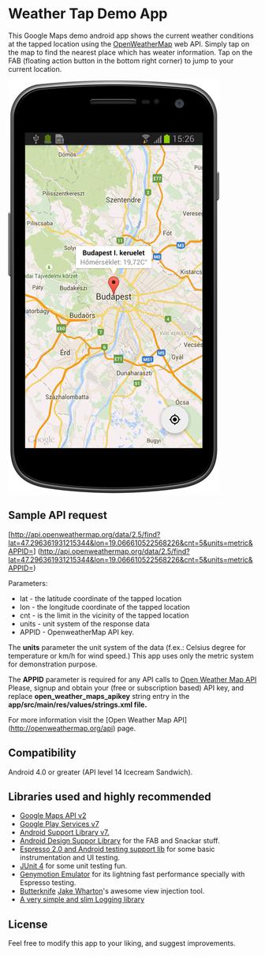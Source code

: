 Weather Tap Demo App
====================

This Google Maps demo android app shows the current weather conditions at the tapped location using the [OpenWeatherMap](http://openweathermap.org) web API.
Simply tap on the map to find the nearest place which has weater information. Tap on the FAB (floating action button in the bottom right corner) to jump to your current location.

![Screenshot](screenshot-device-2015-06-23-152827.png)


Sample API request
------------------
[http://api.openweathermap.org/data/2.5/find?lat=47.296361931215344&lon=19.066610522568226&cnt=5&units=metric&APPID=<openwearher-apy-key>]
(http://api.openweathermap.org/data/2.5/find?lat=47.296361931215344&lon=19.066610522568226&cnt=5&units=metric&APPID=<openwearher-apy-key>)

Parameters:

* lat - the latitude coordinate of the tapped location
* lon - the longitude coordinate of the tapped location
* cnt - is the limit in the vicinity of the tapped location
* units - unit system of the response data
* APPID - OpenweatherMap API key.

The __units__ parameter the unit system of the data (f.ex.: Celsius degree for temperature or km/h for
wind speed.) This app uses only the metric system for demonstration purpose.

The __APPID__ parameter is required for any API calls to [Open Weather Map API](http://openweathermap.org/appid)
Please, signup and obtain your (free or subscription based) API key, and replace __open_weather_maps_apikey__ 
string entry in the __app/src/main/res/values/strings.xml file.__

For more information visit the [Open Weather Map API]
(http://openweathermap.org/api) page.

Compatibility
-------------
Android 4.0 or greater (API level 14 Icecream Sandwich).

Libraries used and highly recommended
-------------------------------------
- [Google Maps API v2](https://developers.google.com/maps/documentation/android/)
- [Google Play Services v7](https://developers.google.com/android/guides/overview)
- [Android Support Library v7.](http://developer.android.com/tools/support-library/index.html)
- [Android Design Suppor Library](http://android-developers.blogspot.hu/2015/05/android-design-support-library.html) for the FAB and Snackar stuff.
- [Espresso 2.0 and Android testing support lib](https://developer.android.com/training/testing/ui-testing/espresso-testing.html) for some basic instrumentation and UI testing.
- [JUnit 4](http://www.junit.org) for some unit testing fun.
- [Genymotion Emulator](https://www.genymotion.com) for its lightning fast performance specially with Espresso testing.
- [Butterknife](http://jakewharton.github.io/butterknife/) [Jake Wharton](https://github.com/JakeWharton)'s awesome view injection tool.
- [A very simple and slim Logging library](https://github.com/zserge/log)

License
-------
Feel free to modify this app to your liking, and suggest improvements.
